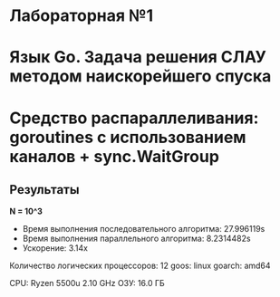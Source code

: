 # Лабораторная №1
# Язык Go. Задача решения СЛАУ методом наискорейшего спуска
# Средство распараллеливания: goroutines с использованием каналов + sync.WaitGroup
## Результаты
**N = 10^3**
- Время выполнения последовательного алгоритма: 27.996119s
- Время выполнения параллельного алгоритма: 8.2314482s
- Ускорение: 3.14x

Количество логических процессоров: 12
goos: linux
goarch: amd64

CPU: Ryzen 5500u 2.10 GHz
ОЗУ: 16.0 ГБ
